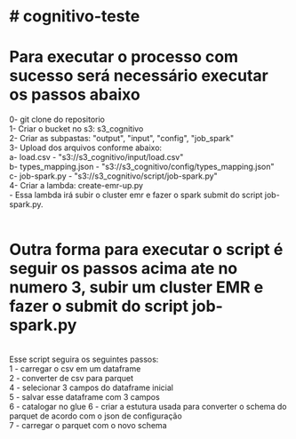 # # cognitivo-teste
# Para executar o processo com sucesso será necessário executar os passos abaixo

0- git clone do repositorio<br />
1- Criar o bucket no s3: s3_cognitivo<br />
2- Criar as subpastas: "output", "input", "config", "job_spark"<br />
3- Upload dos arquivos conforme abaixo:<br />
    a- load.csv - "s3://s3_cognitivo/input/load.csv"<br />
    b- types_mapping.json - "s3://s3_cognitivo/config/types_mapping.json"<br />
    c- job-spark.py - "s3://s3_cognitivo/script/job-spark.py"<br />
4- Criar a lambda: create-emr-up.py <br />
    - Essa lambda irá subir o cluster emr e fazer o spark submit do script job-spark.py.<br />
<br />
# Outra forma para executar o script é seguir os passos acima ate no numero 3, subir um cluster EMR e fazer o submit do script job-spark.py
<br />
Esse script seguira os seguintes passos:<br />
1 - carregar o csv em um dataframe<br />
2 - converter de csv para parquet<br />
4 - selecionar 3 campos do dataframe inicial<br />
5 - salvar esse dataframe com 3 campos<br />
6 - catalogar no glue
6 - criar a estutura usada para converter o schema do parquet de acordo com o json de configuração<br />
7 - carregar o parquet com o novo schema<br />
